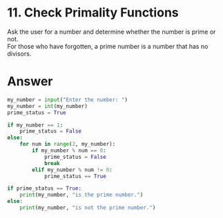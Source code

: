 # 11. Check Primality Functions

Ask the user for a number and determine whether the number is prime or not.   
For those who have forgotten, a prime number is a number that has no divisors.    

# Answer

```python
my_number = input("Enter the number: ")
my_number = int(my_number)
prime_status = True

if my_number == 1:
    prime_status = False
else:
    for num in range(2, my_number):
        if my_number % num == 0:
            prime_status = False
            break
        elif my_number % num != 0:
            prime_status == True

if prime_status == True:
    print(my_number, "is the prime number.")
else:
    print(my_number, "is not the prime number.")
```
